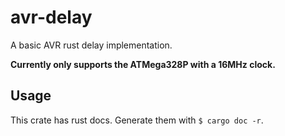 # avr-delay

A basic AVR rust delay implementation.

**Currently only supports the ATMega328P with a 16MHz clock.**

## Usage

This crate has rust docs. Generate them with `$ cargo doc -r`.

